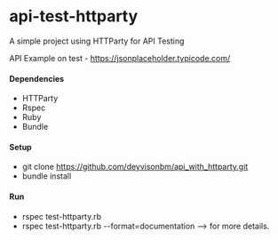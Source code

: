 # api-test-httparty

A simple project using HTTParty for API Testing

API Example on test - https://jsonplaceholder.typicode.com/

#### Dependencies

* HTTParty
* Rspec
* Ruby
* Bundle

#### Setup
* git clone https://github.com/deyvisonbm/api_with_httparty.git
* bundle install

#### Run

* rspec test-httparty.rb
* rspec test-httparty.rb --format=documentation --> for more details.